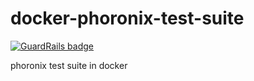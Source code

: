 docker-phoronix-test-suite
==========================

[![GuardRails badge](https://badges.production.guardrails.io/moul/docker-phoronix-test-suite.svg)](https://www.guardrails.io)

phoronix test suite in docker
